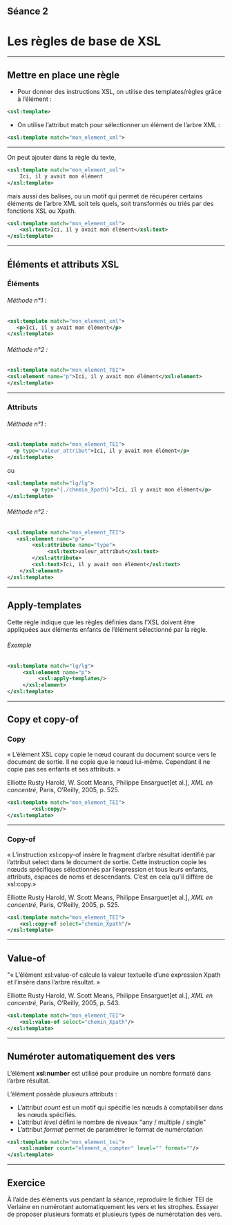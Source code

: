 ## Séance 2

# Les règles de base de XSL
---
## Mettre en place une règle

- Pour donner des instructions XSL, on utilise des templates/règles grâce à l’élément : 
```XML
<xsl:template>
  ```

- On utilise l’attribut match pour sélectionner un élément de l’arbre XML : 
```XML
<xsl:template match="mon_element_xml">
  ```
  
---

On peut ajouter dans la règle du texte,
```XML
<xsl:template match="mon_element_xml">
    Ici, il y avait mon élément
</xsl:template>
  ```

mais aussi des balises, ou un motif qui permet de récupérer certains éléments de l’arbre XML soit tels quels, soit transformés ou triés par des fonctions XSL ou Xpath.

```XML
<xsl:template match="mon_element_xml">
    <xsl:text>Ici, il y avait mon élément</xsl:text>
</xsl:template>
```

----

## Éléments et attributs XSL

### Éléments

###### Méthode n°1 :
```XML
<xsl:template match="mon_element_xml">
   <p>Ici, il y avait mon élément</p>
</xsl:template>
```

###### Méthode n°2 :
```XML
<xsl:template match="mon_element_TEI">
<xsl:element name="p">Ici, il y avait mon élément</xsl:element>
</xsl:template>
```

---
### Attributs

###### Méthode n°1 :
```XML
<xsl:template match="mon_element_TEI">
  <p type="valeur_attribut">Ici, il y avait mon élément</p>
</xsl:template>
```
ou

```XML
<xsl:template match="lg/lg">
        <p type="{./chemin_Xpath}">Ici, il y avait mon élément</p>
</xsl:template>
````

###### Méthode n°2 :
```XML
<xsl:template match="mon_element_TEI">
   <xsl:element name="p">
        <xsl:attribute name="type">
             <xsl:text>valeur_attribut</xsl:text>
        </xsl:attribute>
        <xsl:text>Ici, il y avait mon élément</xsl:text>
    </xsl:element>
</xsl:template>
```
---
## Apply-templates

Cette règle indique que les règles définies dans l’XSL doivent être appliquées aux éléments enfants de l’élément sélectionné par la règle. 

###### Exemple

```XML
<xsl:template match="lg/lg">
     <xsl:element name="p">
          <xsl:apply-templates/>
     </xsl:element>
</xsl:template>
```
---

## Copy et copy-of

### Copy

« L’élément XSL copy copie le nœud courant du document source vers le document de sortie. Il ne copie que le nœud lui-même. Cependant il ne copie pas ses enfants et ses attributs. »

Elliotte Rusty Harold, W. Scott Means, Philippe Ensarguet[et al.], *XML en concentré*, Paris, O’Reilly, 2005, p. 525.

```XML
<xsl:template match="mon_element_TEI">
        <xsl:copy/>
</xsl:template>
```
---
### Copy-of
« L’instruction xsl:copy-of insère le fragment d’arbre résultat identifié par l’attribut select dans le document de sortie. Cette instruction copie les nœuds spécifiques sélectionnés par l’expression et tous leurs enfants, attributs, espaces de noms et descendants. C’est en cela qu’il diffère de xsl:copy.»

Elliotte Rusty Harold, W. Scott Means, Philippe Ensarguet[et al.], *XML en concentré*, Paris, O’Reilly, 2005, p. 525.

```XML
<xsl:template match="mon_element_TEI">
	<xsl:copy-of select="chemin_Xpath"/>
</xsl:template>
```

---

## Value-of

"« L’élément xsl:value-of calcule la valeur textuelle d’une expression Xpath et l’insère dans l’arbre résultat. »

Elliotte Rusty Harold, W. Scott Means, Philippe Ensarguet[et al.], *XML en concentré*, Paris, O’Reilly, 2005, p. 543.

```XML
<xsl:template match="mon_element_TEI">
	<xsl:value-of select="chemin_Xpath"/>
</xsl:template>
```

---

## Numéroter automatiquement des vers

L’élément **xsl:number** est utilisé pour produire un nombre formaté dans l’arbre résultat.

L’élément possède plusieurs attributs :
- L’attribut *count* est un motif qui spécifie les nœuds à comptabiliser dans les nœuds spécifiés.
- L’attribut *level* défini le nombre de niveaux "any / multiple / single"
- L’attribut *format* permet de paramétrer le format de numérotation

```XML
<xsl:template match="mon_element_tei">
    <xsl:number count="element_a_compter" level="" format=""/>
</xsl:template>
```

---

## Exercice

À l’aide des éléments vus pendant la séance, reproduire le fichier TEI de Verlaine en numérotant automatiquement les vers et les strophes. Essayer de proposer plusieurs formats et plusieurs types de numérotation des vers.